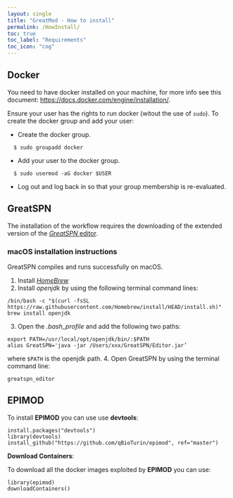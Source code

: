 ```yaml
---
layout: single
title: "GreatMod - How to install"
permalink: /HowInstall/
toc: true
toc_label: "Requirements"
toc_icon: "cog"
---
```


## Docker

You need to have docker installed on your machine, for more info see this document:
https://docs.docker.com/engine/installation/.

Ensure your user has the rights to run docker (witout the use of ```sudo```). To create the docker group and add your user:

* Create the docker group.

```
  $ sudo groupadd docker
```
* Add your user to the docker group.

```
  $ sudo usermod -aG docker $USER
```
* Log out and log back in so that your group membership is re-evaluated.


## GreatSPN
The installation of the workflow requires the downloading of the extended version of the [*GreatSPN* editor](http://www.di.unito.it/~amparore/mc4cslta/editor.html).

### macOS installation instructions

GreatSPN compiles and runs successfully on macOS. 

1. Install [*HomeBrew*](https://brew.sh/)
2. Install *openjdk* by using the following terminal command lines:
```
/bin/bash -c "$(curl -fsSL https://raw.githubusercontent.com/Homebrew/install/HEAD/install.sh)"
brew install openjdk
```
3. Open the *.bash_profile* and add the following two paths:
```
export PATH=/usr/local/opt/openjdk/bin/:$PATH 
alias GreatSPN='java -jar /Users/xxx/GreatSPN/Editor.jar’ 
```
where `$PATH` is the openjdk path.
4. Open GreatSPN by using the terminal command line: 
```
greatspn_editor
```

## EPIMOD
To install **EPIMOD** you can use use **devtools**:

```
install.packages("devtools")
library(devtools)
install_github("https://github.com/qBioTurin/epimod", ref="master")
```

**Download Containers**:

To download all the docker images exploited by **EPIMOD**  you can use:

```
library(epimod)
downloadContainers()
```

